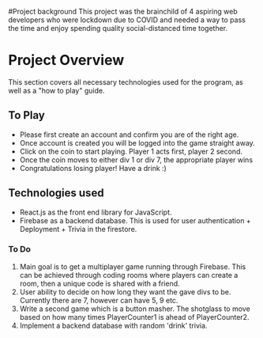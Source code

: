 #Project background
This project was the brainchild of 4 aspiring web developers who were lockdown due to COVID and needed a way to pass the time and enjoy spending quality social-distanced time together.

# Project Overview

This section covers all necessary technologies used for the program, as well as a "how to play" guide.

## To Play

* Please first create an account and confirm you are of the right age.
* Once account is created you will be logged into the game straight away.
* Click on the coin to start playing. Player 1 acts first, player 2 second.
* Once the coin moves to either div 1 or div 7, the appropriate player wins
* Congratulations losing player! Have a drink :)

## Technologies used

* React.js as the front end library for JavaScript.
* Firebase as a backend database. This is used for user authentication + Deployment + Trivia in the firestore. 

### To Do
1. Main goal is to get a multiplayer game running through Firebase. This can be achieved through coding rooms where players can create a room, then a unique code is shared with a friend.
2. User ability to decide on how long they want the gave divs to be. Currently there are 7, however can have 5, 9 etc.
3. Write a second game which is a button masher. The shotglass to move based on how many times PlayerCounter1 is ahead of PlayerCounter2.
4. Implement a backend database with random 'drink' trivia.
